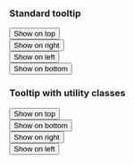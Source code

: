 
<h3 class="site-preview-heading">Standard tooltip</h3>
<div class="padding-8">
  <div class="margin-4">
    <button
      type="button"
      class="usa-button usa-tooltip"
      data-position="top"
      title="Top"
    >
      Show on top
    </button>
  </div>
  <div class="margin-4">
    <button
      type="button"
      class="usa-button usa-tooltip"
      data-position="right"
      title="Right"
    >
      Show on right
    </button>
  </div>
  <div class="margin-4">
    <button
      type="button"
      class="usa-button usa-tooltip"
      data-position="left"
      title="Left"
    >
      Show on left
    </button>
  </div>
  <div class="margin-4">
    <button
      type="button"
      class="usa-button usa-tooltip"
      data-position="bottom"
      title="Bottom"
    >
      Show on bottom
    </button>
  </div>
</div>

<h3 class="site-preview-heading">Tooltip with utility classes</h3>
<div class="grid-row padding-8">
  <div class="tablet:grid-col-3 margin-top-2 text-center">
    <button
      type="button"
      class="usa-button usa-tooltip"
      data-position="top"
      data-classes="width-full tablet:width-auto"
      title="Top"
    >
      Show on top
    </button>
  </div>
  <div class="tablet:grid-col-3 margin-top-2 text-center">
    <button
      type="button"
      class="usa-button usa-tooltip"
      data-position="bottom"
      data-classes="width-full tablet:width-auto"
      title="Bottom"
    >
      Show on bottom
    </button>
  </div>
  <div class="tablet:grid-col-3 margin-top-2 text-center">
    <button
      type="button"
      class="usa-button usa-tooltip"
      data-position="right"
      data-classes="width-full tablet:width-auto"
      title="Right"
    >
      Show on right
    </button>
  </div>
  <div class="tablet:grid-col-3 margin-top-2 text-center">
    <button
      type="button"
      class="usa-button usa-tooltip"
      data-position="left"
      data-classes="width-full tablet:width-auto"
      title="Left"
    >
      Show on left
    </button>
  </div>
</div>